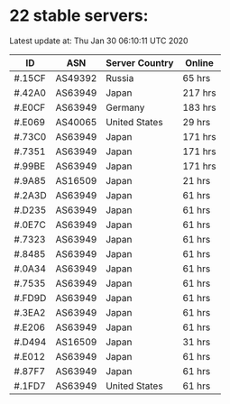 # 22 stable servers:

Latest update at: Thu Jan 30 06:10:11 UTC 2020

| ID | ASN | Server Country | Online |
| -- | --- | -------------- | ------ |
| #.15CF | AS49392 | Russia | 65 hrs |
| #.42A0 | AS63949 | Japan | 217 hrs |
| #.E0CF | AS63949 | Germany | 183 hrs |
| #.E069 | AS40065 | United States | 29 hrs |
| #.73C0 | AS63949 | Japan | 171 hrs |
| #.7351 | AS63949 | Japan | 171 hrs |
| #.99BE | AS63949 | Japan | 171 hrs |
| #.9A85 | AS16509 | Japan | 21 hrs |
| #.2A3D | AS63949 | Japan | 61 hrs |
| #.D235 | AS63949 | Japan | 61 hrs |
| #.0E7C | AS63949 | Japan | 61 hrs |
| #.7323 | AS63949 | Japan | 61 hrs |
| #.8485 | AS63949 | Japan | 61 hrs |
| #.0A34 | AS63949 | Japan | 61 hrs |
| #.7535 | AS63949 | Japan | 61 hrs |
| #.FD9D | AS63949 | Japan | 61 hrs |
| #.3EA2 | AS63949 | Japan | 61 hrs |
| #.E206 | AS63949 | Japan | 61 hrs |
| #.D494 | AS16509 | Japan | 31 hrs |
| #.E012 | AS63949 | Japan | 61 hrs |
| #.87F7 | AS63949 | Japan | 61 hrs |
| #.1FD7 | AS63949 | United States | 61 hrs |

